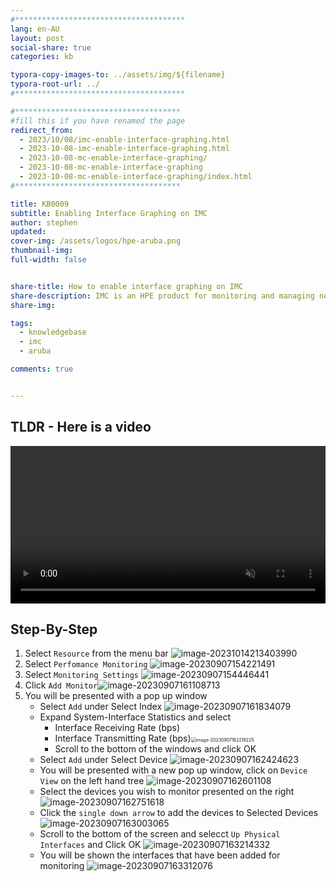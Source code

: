 ```yaml
---
#**************************************
lang: en-AU
layout: post
social-share: true
categories: kb

typora-copy-images-to: ../assets/img/${filename}
typora-root-url: ../
#**************************************

#*************************************
#fill this if you have renamed the page
redirect_from:
  - 2023/10/08/imc-enable-interface-graphing.html
  - 2023-10-08-imc-enable-interface-graphing.html
  - 2023-10-08-mc-enable-interface-graphing/
  - 2023-10-08-mc-enable-interface-graphing
  - 2023-10-08-mc-enable-interface-graphing/index.html
#*************************************

title: KB0009
subtitle: Enabling Interface Graphing on IMC
author: stephen
updated:
cover-img: /assets/logos/hpe-aruba.png
thumbnail-img:
full-width: false


share-title: How to enable interface graphing on IMC
share-description: IMC is an HPE product for monitoring and managing network devices.
share-img:

tags:
  - knowledgebase
  - imc
  - aruba

comments: true


---
```


## TLDR - Here is a video

<div class="container">
  <div class="video">
    <video controls width=100% preload="auto" muted loop>
      <source src="/assets/vid/kb0009.webm" type="video/webm">
      Your browser does not support the video tag.
    </video>
  </div>
</div>

## Step-By-Step

1. Select `Resource` from the menu bar
   ![image-20231014213403990](/assets/img/KB0009/image-20231014213403990.png)
1. Select `Perfomance Monitoring`
   ![image-20230907154221491](/assets/img/kb0009/image-20230907154221491.png)
1. Select `Monitoring Settings`
   ![image-20230907154446441](/assets/img/kb0009/image-20230907154446441.png)
1. Click `Add Monitor`![image-20230907161108713](/assets/img/kb0009/image-20230907161108713.png)
1. You will be presented with a pop up window
   * Select `Add` under Select Index
     ![image-20230907161834079](/assets/img/kb0009/image-20230907161834079.png)
   * Expand System-Interface Statistics and select
     * Interface Receiving Rate (bps)
     * Interface Transmitting Rate (bps)<img src="/assets/img/kb0009/image-20230907162218225.png" alt="image-20230907162218225" style="zoom:50%;" />
     * Scroll to the bottom of the windows and click OK
   * Select `Add` under Select Device
     ![image-20230907162424623](/assets/img/kb0009/image-20230907162424623.png)
   * You will be presented with a new pop up window, click on `Device View` on the left hand tree
     ![image-20230907162601108](/assets/img/kb0009/image-20230907162601108.png)
   * Select the devices you wish to monitor presented on the right
     ![image-20230907162751618](/assets/img/kb0009/image-20230907162751618.png)
   * Click the `single down arrow` to add the devices to Selected Devices
     ![image-20230907163003065](/assets/img/kb0009/image-20230907163003065.png)
   * Scroll to the bottom of the screen and selecct `Up Physical Interfaces` and Click OK
     ![image-20230907163214332](/assets/img/kb0009/image-20230907163214332.png) 
   * You will be shown the interfaces that have been added for monitoring
     ![image-20230907163312076](/assets/img/kb0009/image-20230907163312076.png)

